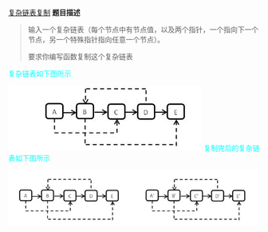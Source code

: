 
[复杂链表复制](https://www.nowcoder.com/practice/f836b2c43afc4b35ad6adc41ec941dba?tpId=13&tqId=11178&rp=2&ru=%2Fta%2Fcoding-interviews&qru=%2Fta%2Fcoding-interviews%2Fquestion-ranking)
**题目描述**

>输入一个复杂链表（每个节点中有节点值，以及两个指针，一个指向下一个节点，另一个特殊指针指向任意一个节点）。
>
>要求你编写函数复制这个复杂链表


<font color=#00ffff>复杂链表如下图所示</font>

![复杂链表](1.jpg)
<font color=#00ffff>复制完后的复杂链表如下图所示</font>

![复杂链表的复制](4.jpg)


